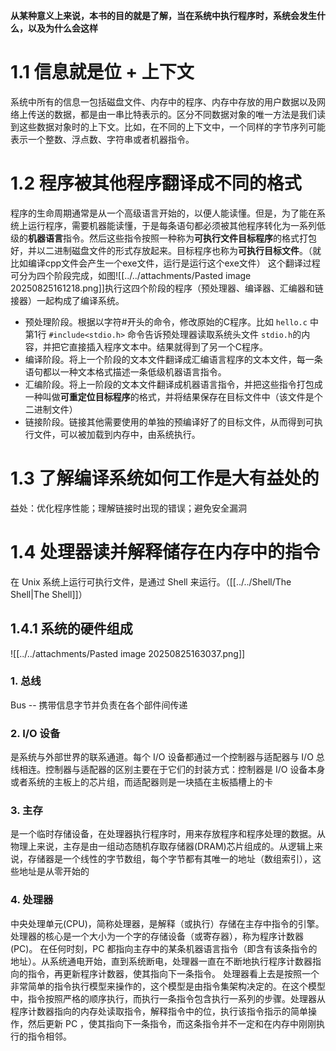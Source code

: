 **从某种意义上来说，本书的目的就是了解，当在系统中执行程序时，系统会发生什么，以及为什么会这样**

# 1.1 信息就是位 + 上下文
系统中所有的信息一包括磁盘文件、内存中的程序、内存中存放的用户数据以及网络上传送的数据，都是由一串比特表示的。区分不同数据对象的唯一方法是我们读到这些数据对象时的上下文。比如，在不同的上下文中，一个同样的字节序列可能表示一个整数、浮点数、字符串或者机器指令。

# 1.2 程序被其他程序翻译成不同的格式
程序的生命周期通常是从一个高级语言开始的，以便人能读懂。但是，为了能在系统上运行程序，需要机器能读懂，于是每条语句都必须被其他程序转化为一系列低级的**机器语言**指令。然后这些指令按照一种称为**可执行文件目标程序**的格式打包好，并以二进制磁盘文件的形式存放起来。目标程序也称为**可执行目标文件**。（就比如编译cpp文件会产生一个exe文件，运行是运行这个exe文件）
这个翻译过程可分为四个阶段完成，如图![[../../attachments/Pasted image 20250825161218.png]]执行这四个阶段的程序（预处理器、编译器、汇编器和链接器）一起构成了编译系统。
 - 预处理阶段。根据以字符#开头的命令，修改原始的C程序。比如 `hello.c` 中第1行 `#include<stdio.h>` 命令告诉预处理器读取系统头文件 `stdio.h`的内容，并把它直接插入程序文本中。结果就得到了另一个C程序。
 - 编译阶段。将上一个阶段的文本文件翻译成汇编语言程序的文本文件，每一条语句都以一种文本格式描述一条低级机器语言指令。
 - 汇编阶段。将上一阶段的文本文件翻译成机器语言指令，并把这些指令打包成一种叫做**可重定位目标程序**的格式，并将结果保存在目标文件中（该文件是个二进制文件）
 - 链接阶段。链接其他需要使用的单独的预编译好了的目标文件，从而得到可执行文件，可以被加载到内存中，由系统执行。

# 1.3 了解编译系统如何工作是大有益处的
益处：优化程序性能；理解链接时出现的错误；避免安全漏洞

# 1.4 处理器读并解释储存在内存中的指令
在 Unix 系统上运行可执行文件，是通过 Shell 来运行。（[[../../Shell/The Shell|The Shell]]）

## 1.4.1 系统的硬件组成
![[../../attachments/Pasted image 20250825163037.png]]
### 1. 总线
Bus -- 携带信息字节并负责在各个部件间传递
### 2. I/O 设备
是系统与外部世界的联系通道。每个 I/O 设备都通过一个控制器与适配器与 I/O 总线相连。控制器与适配器的区别主要在于它们的封装方式：控制器是 I/O 设备本身或者系统的主板上的芯片组，而适配器则是一块插在主板插槽上的卡
### 3. 主存
是一个临时存储设备，在处理器执行程序时，用来存放程序和程序处理的数据。从物理上来说，主存是由一组动态随机存取存储器(DRAM)芯片组成的。从逻辑上来说，存储器是一个线性的字节数组，每个字节都有其唯一的地址（数组索引），这些地址是从零开始的
### 4. 处理器
中央处理单元(CPU)，简称处理器，是解释（或执行）存储在主存中指令的引擎。
处理器的核心是一个大小为一个字的存储设备（或寄存器），称为程序计数器(PC)。
在任何时刻，PC 都指向主存中的某条机器语言指令（即含有该条指令的地址）。从系统通电开始，直到系统断电，处理器一直在不断地执行程序计数器指向的指令，再更新程序计数器，使其指向下一条指令。
处理器看上去是按照一个非常简单的指令执行模型来操作的，这个模型是由指令集架构决定的。在这个模型中，指令按照严格的顺序执行，而执行一条指令包含执行一系列的步骤。处理器从程序计数器指向的内存处读取指令，解释指令中的位，执行该指令指示的简单操作，然后更新 PC ，使其指向下一条指令，而这条指令并不一定和在内存中刚刚执行的指令相邻。
